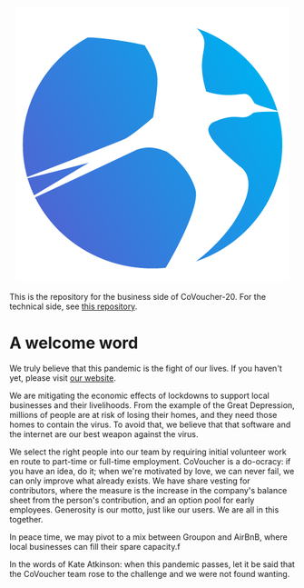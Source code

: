 <p align="center">
  <img src="https://github.com/covoucher/business/blob/master/logo/logo_small_icon.png">
</p>

This is the repository for the business side of CoVoucher-20. For the technical
side, see [this repository](https://www.github.com/miguelmorin/covoucher).

# A welcome word

We truly believe that this pandemic is the fight of our lives. If you haven't
yet, please visit [our website](www.covoucher-20.com).

We are mitigating the economic effects of lockdowns to support local businesses
and their livelihoods. From the example of the Great Depression, millions of
people are at risk of losing their homes, and they need those homes to contain
the virus. To avoid that, we believe that that software and the internet are our
best weapon against the virus.

We select the right people into our team by requiring initial volunteer work en
route to part-time or full-time employment. CoVoucher is a do-ocracy: if you
have an idea, do it; when we're motivated by love, we can never fail, we can
only improve what already exists. We have share vesting for contributors, where
the measure is the increase in the company's balance sheet from the person's
contribution, and an option pool for early employees. Generosity is our motto,
just like our users. We are all in this together.

In peace time, we may pivot to a mix between Groupon and AirBnB, where local
businesses can fill their spare capacity.f

In the words of Kate Atkinson: when this pandemic passes, let it be said that
the CoVoucher team rose to the challenge and we were not found wanting.
